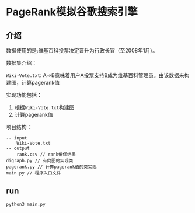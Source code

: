 # PageRank模拟谷歌搜索引擎
## 介绍
数据使用的是:维基百科投票决定晋升为行政长官（至2008年1月）。


数据集介绍：

`Wiki-Vote.txt`: A->B意味着用户A投票支持B成为维基百科管理员。由该数据来构建图，计算pagerank值

实现功能包括：
1. 根据`Wiki-Vote.txt`构建图
2. 计算pagerank值

项目结构：
```
-- input
    Wiki-Vote.txt 
-- output
    rank.csv // rank值保结果
digraph.py // 有向图的实现类
pagerank.py // 计算pagerank值的类实现
main.py // 程序入口文件
```

## run 
```
python3 main.py
```
